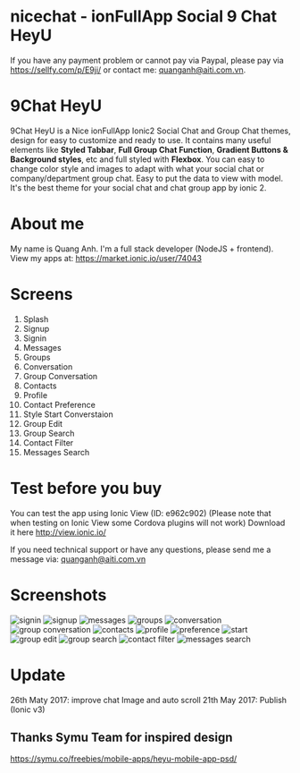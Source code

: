 # nicechat - ionFullApp Social 9 Chat HeyU

If you have any payment problem or cannot pay via Paypal, please pay via https://sellfy.com/p/E9ji/ or contact me: quanganh@aiti.com.vn.

# 9Chat HeyU
9Chat HeyU is a Nice ionFullApp Ionic2 Social Chat and Group Chat themes, design for easy to customize and ready to use. It contains many useful elements like **Styled Tabbar**, **Full Group Chat Function**, **Gradient Buttons & Background styles**, etc and full styled with **Flexbox**. You can easy to change color style and images to adapt with what your social chat or company/department group chat. Easy to put the data to view with model. It's the best theme for your social chat and chat group app by ionic 2.

# About me
My name is Quang Anh. I'm a full stack developer (NodeJS + frontend).
View my apps at: https://market.ionic.io/user/74043

# Screens
1. Splash
2. Signup
3. Signin
4. Messages
5. Groups
6. Conversation
7. Group Conversation
8. Contacts
9. Profile
10. Contact Preference
11. Style Start Converstaion 
12. Group Edit
13. Group Search
14. Contact Filter
15. Messages Search

# Test before you buy
You can test the app using Ionic View (ID: e962c902) (Please note that when testing on Ionic View some Cordova plugins will not work) Download it here http://view.ionic.io/

If you need technical support or have any questions, please send me a message via: quanganh@aiti.com.vn

# Screenshots
![signin](http://i.imgur.com/KT2QE2mm.png)
![signup](http://i.imgur.com/yBf0AnXm.png)
![messages](http://i.imgur.com/9swO6HCm.png)
![groups](http://i.imgur.com/H4JtnZ4m.png)
![conversation](http://i.imgur.com/InM1ApYm.png)
![group conversation](http://i.imgur.com/5Geg6CTm.png)
![contacts](http://i.imgur.com/9swO6HCm.png)
![profile](http://i.imgur.com/XAoZbevm.png)
![preference](http://i.imgur.com/4TmPJ1Lm.png)
![start](http://i.imgur.com/SX1o1Y1m.png)
![group edit](http://i.imgur.com/295tksGm.png)
![group search](http://i.imgur.com/XVNYeMnm.png)
![contact filter](http://i.imgur.com/PDqhKd0m.png)
![messages search](http://i.imgur.com/fvZnkDTm.png)

# Update
26th Maty 2017: improve chat Image and auto scroll
21th May 2017: Publish (Ionic v3)

## Thanks Symu Team for inspired design
https://symu.co/freebies/mobile-apps/heyu-mobile-app-psd/